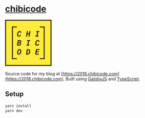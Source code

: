 # [chibicode](https://2018.chibicode.com)

![](src/images/favicon-152.png)

Source code for my blog at [https://2018.chibicode.com](https://2018.chibicode.com). Built using [GatsbyJS](https://www.gatsbyjs.org/) and [TypeScript](http://www.typescriptlang.org/).

## Setup

```
yarn install
yarn dev
```
